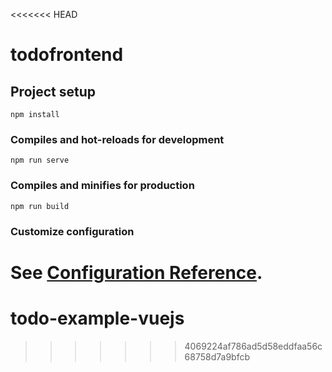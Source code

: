 <<<<<<< HEAD
# todofrontend

## Project setup
```
npm install
```

### Compiles and hot-reloads for development
```
npm run serve
```

### Compiles and minifies for production
```
npm run build
```

### Customize configuration
See [Configuration Reference](https://cli.vuejs.org/config/).
=======
# todo-example-vuejs
>>>>>>> 4069224af786ad5d58eddfaa56c68758d7a9bfcb
